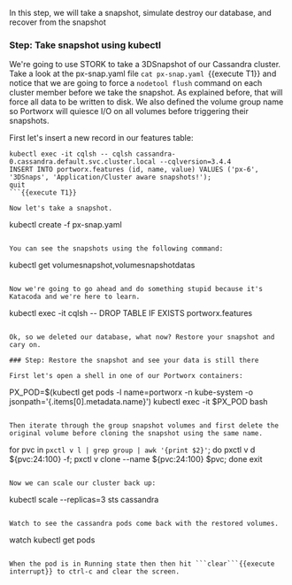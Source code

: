 In this step, we will take a snapshot, simulate destroy our database, and recover from the snapshot

### Step: Take snapshot using kubectl

We're going to use STORK to take a 3DSnapshot of our Cassandra cluster. Take a look at the px-snap.yaml file ```cat px-snap.yaml ```{{execute T1}} and notice that we are going to force a ```nodetool flush``` command on each cluster member before we take the snapshot. As explained before, that will force all data to be written to disk. We also defined the volume group name so Portworx will quiesce I/O on all volumes before triggering their snapshots.

First let's insert a new record in our features table:
```
kubectl exec -it cqlsh -- cqlsh cassandra-0.cassandra.default.svc.cluster.local --cqlversion=3.4.4
INSERT INTO portworx.features (id, name, value) VALUES ('px-6', '3DSnaps', 'Application/Cluster aware snapshots!');
quit
```{{execute T1}}

Now let's take a snapshot.
```
kubectl create -f px-snap.yaml
```{{execute T1}}

You can see the snapshots using the following command:
```
kubectl get volumesnapshot,volumesnapshotdatas
```{{execute T1}}

Now we're going to go ahead and do something stupid because it's Katacoda and we're here to learn.

```
kubectl exec -it cqlsh -- DROP TABLE IF EXISTS portworx.features
```{{execute T1}}

Ok, so we deleted our database, what now? Restore your snapshot and cary on.

### Step: Restore the snapshot and see your data is still there

First let's open a shell in one of our Portworx containers:
```
PX_POD=$(kubectl get pods -l name=portworx -n kube-system -o jsonpath='{.items[0].metadata.name}')
kubectl exec -it $PX_POD bash
```{{execute T1}}

Then iterate through the group snapshot volumes and first delete the original volume before cloning the snapshot using the same name.
```
for pvc in `pxctl v l | grep group | awk '{print $2}'`; do pxctl v d ${pvc:24:100} -f; pxctl v clone --name ${pvc:24:100} $pvc; done
exit
```{{execute T1}}

Now we can scale our cluster back up:
```
kubectl scale --replicas=3 sts cassandra
```{{execute T1}}

Watch to see the cassandra pods come back with the restored volumes.
```
watch kubectl get pods
```{{execute T1}}

When the pod is in Running state then then hit ```clear```{{execute interrupt}} to ctrl-c and clear the screen.
